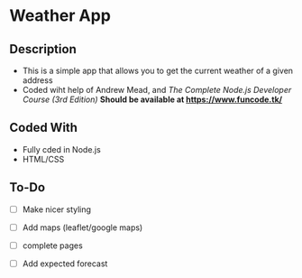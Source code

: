 # Weather App

## Description
- This is a simple app that allows you to get the current weather of a given address
- Coded wiht help of Andrew Mead, and _The Complete Node.js Developer Course (3rd Edition)_
**Should be available at https://www.funcode.tk/**

## Coded With
- Fully cded in Node.js
- HTML/CSS

## To-Do
- [ ] Make nicer styling
- [ ] Add maps (leaflet/google maps)
- [ ] complete pages
- [ ] Add expected forecast



